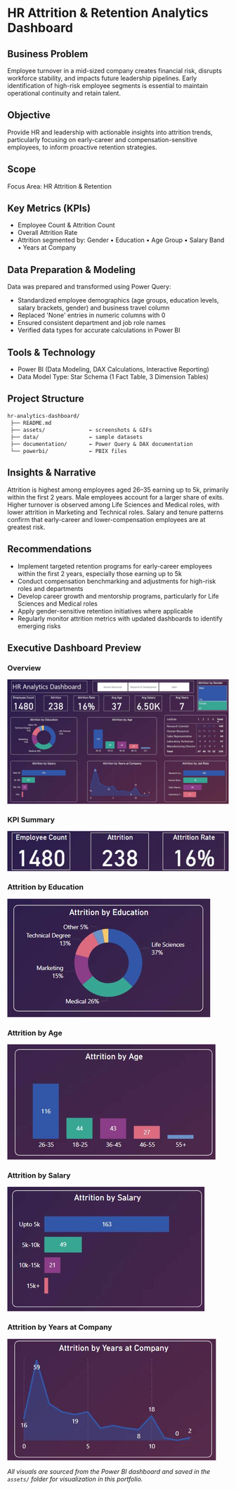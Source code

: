 # HR Attrition & Retention Analytics Dashboard

## Business Problem
Employee turnover in a mid-sized company creates financial risk, disrupts workforce stability, and impacts future leadership pipelines. Early identification of high-risk employee segments is essential to maintain operational continuity and retain talent.

## Objective
Provide HR and leadership with actionable insights into attrition trends, particularly focusing on early-career and compensation-sensitive employees, to inform proactive retention strategies.

## Scope
Focus Area: HR Attrition & Retention

## Key Metrics (KPIs)
- Employee Count & Attrition Count
- Overall Attrition Rate
- Attrition segmented by: Gender • Education • Age Group • Salary Band • Years at Company

## Data Preparation & Modeling
Data was prepared and transformed using Power Query:
- Standardized employee demographics (age groups, education levels, salary brackets, gender) and business travel column
- Replaced 'None' entries in numeric columns with 0
- Ensured consistent department and job role names
- Verified data types for accurate calculations in Power BI

## Tools & Technology
- Power BI (Data Modeling, DAX Calculations, Interactive Reporting)
- Data Model Type: Star Schema (1 Fact Table, 3 Dimension Tables)

## Project Structure
```
hr-analytics-dashboard/
 ├── README.md
 ├── assets/              ← screenshots & GIFs
 ├── data/                ← sample datasets
 ├── documentation/       ← Power Query & DAX documentation
 └── powerbi/             ← PBIX files
```

## Insights & Narrative
Attrition is highest among employees aged 26–35 earning up to 5k, primarily within the first 2 years. Male employees account for a larger share of exits. Higher turnover is observed among Life Sciences and Medical roles, with lower attrition in Marketing and Technical roles. Salary and tenure patterns confirm that early-career and lower-compensation employees are at greatest risk.

## Recommendations
- Implement targeted retention programs for early-career employees within the first 2 years, especially those earning up to 5k
- Conduct compensation benchmarking and adjustments for high-risk roles and departments
- Develop career growth and mentorship programs, particularly for Life Sciences and Medical roles
- Apply gender-sensitive retention initiatives where applicable
- Regularly monitor attrition metrics with updated dashboards to identify emerging risks

## Executive Dashboard Preview

### Overview
![Dashboard Overview](./Assets/OVERVIEW.JPG)

### KPI Summary
![Employee Count, Attrition, and Rate](./Assets/KPIcards.JPG)

### Attrition by Education
![Attrition by Education](./Assets/AttritionbyEducationDegree.JPG)

### Attrition by Age
![Attrition by Age](./Assets/AttritionbyAge.JPG)

### Attrition by Salary
![Attrition by Salary](./Assets/AttritionbySalary.JPG)

### Attrition by Years at Company
![Attrition by Years at Company](./Assets/AttritionbyYearAtCompany.JPG)

*All visuals are sourced from the Power BI dashboard and saved in the `assets/` folder for visualization in this portfolio.*
